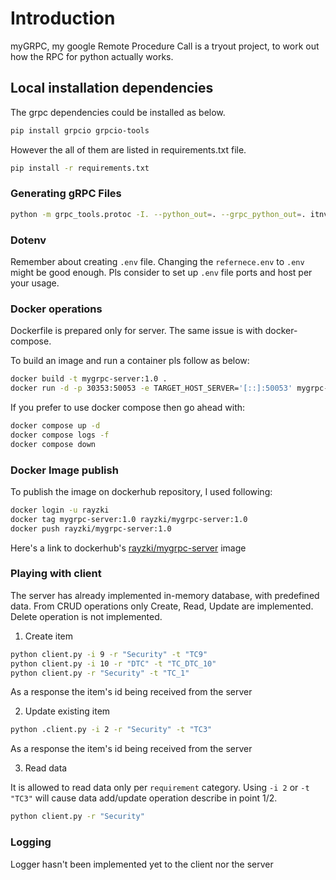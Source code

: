 # Introduction

myGRPC, my google Remote Procedure Call is a tryout project, to work out how the RPC for python actually works.

## Local installation dependencies

The grpc dependencies could be installed as below.

``` bash
pip install grpcio grpcio-tools
```

However the all of them are listed in requirements.txt file.

```bash
pip install -r requirements.txt
```

### Generating gRPC Files

```bash
python -m grpc_tools.protoc -I. --python_out=. --grpc_python_out=. itnv.proto
```

### Dotenv

Remember about creating `.env` file. Changing the `refernece.env` to `.env` might be good enough.
Pls consider to set up `.env` file ports and host per your usage.

### Docker operations

Dockerfile is prepared only for server. The same issue is with docker-compose.

To build an image and run a container pls follow as below:

```bash
docker build -t mygrpc-server:1.0 .
docker run -d -p 30353:50053 -e TARGET_HOST_SERVER='[::]:50053' mygrpc-server:1.0
```

If you prefer to use docker compose then go ahead with:

```bash
docker compose up -d
docker compose logs -f
docker compose down
```

### Docker Image publish

To publish the image on dockerhub repository, I used following:

```bash
docker login -u rayzki 
docker tag mygrpc-server:1.0 rayzki/mygrpc-server:1.0
docker push rayzki/mygrpc-server:1.0
```

Here's a link to dockerhub's [rayzki/mygrpc-server](https://hub.docker.com/r/rayzki/mygrpc-server) image

### Playing with client

The server has already implemented in-memory database, with predefined data.
From CRUD operations only Create, Read, Update are implemented. Delete operation is not implemented.

1. Create item

```bash
python client.py -i 9 -r "Security" -t "TC9"
python client.py -i 10 -r "DTC" -t "TC_DTC_10"
python client.py -r "Security" -t "TC_1"
```

As a response the item's id being received from the server

2. Update existing item

```bash
python .client.py -i 2 -r "Security" -t "TC3"
```

As a response the item's id being received from the server

3. Read data

It is allowed to read data only per `requirement` category.
Using `-i 2` or `-t "TC3"` will cause data add/update operation describe in point 1/2.

```bash
python client.py -r "Security"

```

### Logging

Logger hasn't been implemented yet to the client nor the server
